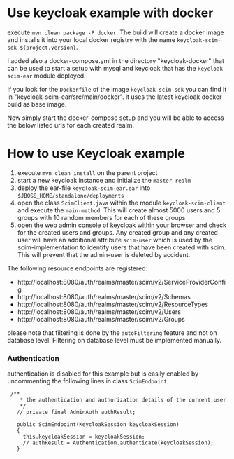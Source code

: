 # Use keycloak example with docker

execute `mvn clean package -P docker`. The build will create a docker image and installs it into your local docker
registry with the name `keycloak-scim-sdk-${project.version}`.
 
I added also a docker-compose.yml in the directory "keycloak-docker" that can be used to start a setup with mysql and
keycloak that has the `keycloak-scim-ear` module deployed.

If you look for the `Dockerfile` of the image `keycloak-scim-sdk` you can find it in 
"keycloak-scim-ear/src/main/docker". it uses the latest keycloak docker build as base image.

Now simply start the docker-compose setup and you will be able to access the below listed urls for each created realm.

# How to use Keycloak example

1. execute `mvn clean install` on the parent project
2. start a new keycloak instance and initialize the `master realm`
3. deploy the ear-file `keycloak-scim-ear.ear` into `$JBOSS_HOME/standalone/deployments`
4. open the class `ScimClient.java` within the module `keycloak-scim-client` and execute the `main-method`. This will
 create almost 5000 users and 5 groups with 10 random members for each of these groups
5. open the web admin console of keycloak within your browser and check for the created users and groups. Any
 created group and any created user will have an additional attribute `scim-user` which is used by the 
 scim-implementation to identify users that have been created with scim. This will prevent that the admin-user is
 deleted by accident.
 
The following resource endpoints are registered:

* http://localhost:8080/auth/realms/master/scim/v2/ServiceProviderConfig
* http://localhost:8080/auth/realms/master/scim/v2/Schemas
* http://localhost:8080/auth/realms/master/scim/v2/ResourceTypes
* http://localhost:8080/auth/realms/master/scim/v2/Users
* http://localhost:8080/auth/realms/master/scim/v2/Groups

please note that filtering is done by the `autoFiltering` feature and not on database level. Filtering on database level
 must be implemented manually.
 
 ### Authentication
 
 authentication is disabled for this example but is easily enabled by uncommenting the following lines in class
  `ScimEndpoint`
```  
 /**
    * the authentication and authorization details of the current user
    */
   // private final AdminAuth authResult;
 
   public ScimEndpoint(KeycloakSession keycloakSession)
   {
     this.keycloakSession = keycloakSession;
     // authResult = Authentication.authenticate(keycloakSession);
   }
```


